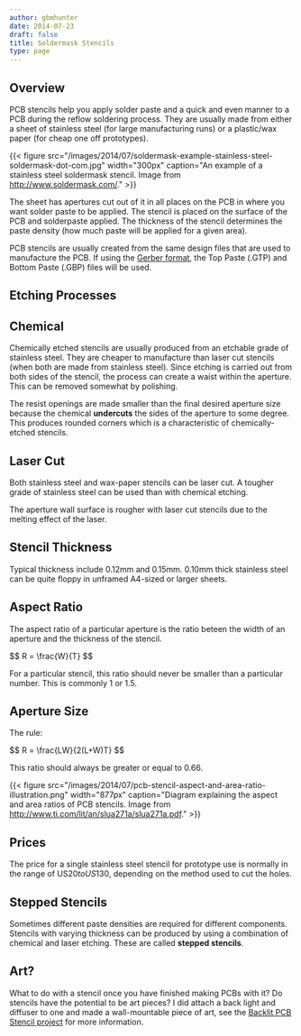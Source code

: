 ```yaml
---
author: gbmhunter
date: 2014-07-23
draft: false
title: Soldermask Stencils
type: page
---
```


## Overview

PCB stencils help you apply solder paste and a quick and even manner to a PCB during the reflow soldering process. They are usually made from either a sheet of stainless steel (for large manufacturing runs) or a plastic/wax paper (for cheap one off prototypes).

{{< figure src="/images/2014/07/soldermask-example-stainless-steel-soldermask-dot-com.jpg" width="300px" caption="An example of a stainless steel soldermask stencil. Image from http://www.soldermask.com/."  >}}

The sheet has apertures cut out of it in all places on the PCB in where you want solder paste to be applied. The stencil is placed on the surface of the PCB and solderpaste applied. The thickness of the stencil determines the paste density (how much paste will be applied for a given area).

PCB stencils are usually created from the same design files that are used to manufacture the PCB. If using the [Gerber format](/pcb-design/pcb-data-formats#gerber-files), the Top Paste (.GTP) and Bottom Paste (.GBP) files will be used.

## Etching Processes

## Chemical

Chemically etched stencils are usually produced from an etchable grade of stainless steel. They are cheaper to manufacture than laser cut stencils (when both are made from stainless steel). Since etching is carried out from both sides of the stencil, the process can create a waist within the aperture. This can be removed somewhat by polishing.

The resist openings are made smaller than the final desired aperture size because the chemical **undercuts** the sides of the aperture to some degree. This produces rounded corners which is a characteristic of chemically-etched stencils.

## Laser Cut

Both stainless steel and wax-paper stencils can be laser cut. A tougher grade of stainless steel can be used than with chemical etching.

The aperture wall surface is rougher with laser cut stencils due to the melting effect of the laser.

## Stencil Thickness

Typical thickness include 0.12mm and 0.15mm. 0.10mm thick stainless steel can be quite floppy in unframed A4-sized or larger sheets.

## Aspect Ratio

The aspect ratio of a particular aperture is the ratio beteen the width of an aperture and the thickness of the stencil.

<div>$$ R = \frac{W}{T} $$</div>

For a particular stencil, this ratio should never be smaller than a particular number. This is commonly 1 or 1.5.

## Aperture Size

The rule:

<div>$$ R = \frac{LW}{2(L+W)T} $$</div>

This ratio should always be greater or equal to 0.66.

{{< figure src="/images/2014/07/pcb-stencil-aspect-and-area-ratio-illustration.png" width="877px" caption="Diagram explaining the aspect and area ratios of PCB stencils. Image from http://www.ti.com/lit/an/slua271a/slua271a.pdf."  >}}

## Prices

The price for a single stainless steel stencil for prototype use is normally in the range of US$20 to US$130, depending on the method used to cut the holes.

## Stepped Stencils

Sometimes different paste densities are required for different components. Stencils with varying thickness can be produced by using a combination of chemical and laser etching. These are called **stepped stencils**.

## Art?

What to do with a stencil once you have finished making PCBs with it? Do stencils have the potential to be art pieces? I did attach a back light and diffuser to one and made a wall-mountable piece of art, see the [Backlit PCB Stencil project](/electronics/projects/backlit-pcb-stencil) for more information.
